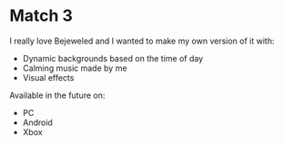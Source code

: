 # Match 3

I really love Bejeweled and I wanted to make my own version of it with:
- Dynamic backgrounds based on the time of day
- Calming music made by me
- Visual effects 

Available in the future on:
- PC
- Android
- Xbox